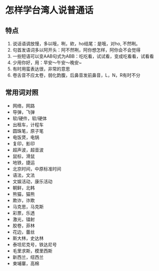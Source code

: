# 怎样学台湾人说普通话

## 特点

1. 说话语调放慢，多以哦，咧，欸，ho结尾：是哦，对ho, 不然咧。
2. 句首发语词多以阿开头：阿不然咧，阿你想怎样，阿你会不会觉得
3. 一些短语可以变AAB句式为ABB：吃吃看，试试看，变成吃看看，试看看
4. 少用你好，用：早安～午安～晚安~
5. 有时用蛮表达很，非常的意思
6. 卷舌音不应太卷，弱化韵腹，后鼻音发前鼻音，L，N，R有时不分 

## 常用词对照

- 网络，网路
- 导弹，飞弹
- 软/硬件，软/硬体
- 出租车，计程车
- 圆珠笔，原子笔
- 电饭煲，电锅
- 复印，影印
- 超声波，超音波
- 鼠标，滑鼠
- 地铁，捷运
- 北京时间，中原标准时间
- 语法，文法
- 文娱活动，康乐活动
- 朝鲜，北韩
- 熊猫，猫熊
- 欺诈，诈欺
- 马克思，马克斯
- 彩票，乐透
- 激光，镭射
- 胶卷，菲林
- 花边，蕾丝
- 斯大林，史达林
- 泰坦尼克号，铁达尼号
- 毛里求斯，模里西斯
- 新西兰，纽西兰
- 柬埔寨，高棉